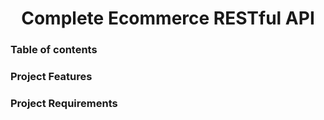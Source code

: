 <div align="center">

# Complete Ecommerce RESTful API

</div>

### **Table of contents**

### **Project Features**

### **Project Requirements**

